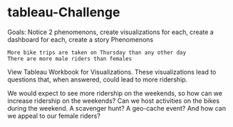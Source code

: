 # tableau-Challenge

Goals: Notice 2 phenomenons, create visualizations for each, create a dashboard for each, create a story
Phenomenons

    More bike trips are taken on Thursday than any other day
    There are more male riders than females

View Tableau Workbook for Visualizations. These visualizations lead to questions that, when answered, could lead to more ridership.

We would expect to see more ridership on the weekends, so how can we increase ridership on the weekends? Can we host activities on the bikes during the weekend. A scavenger hunt? A geo-cache event? And how can we appeal to our female riders?
